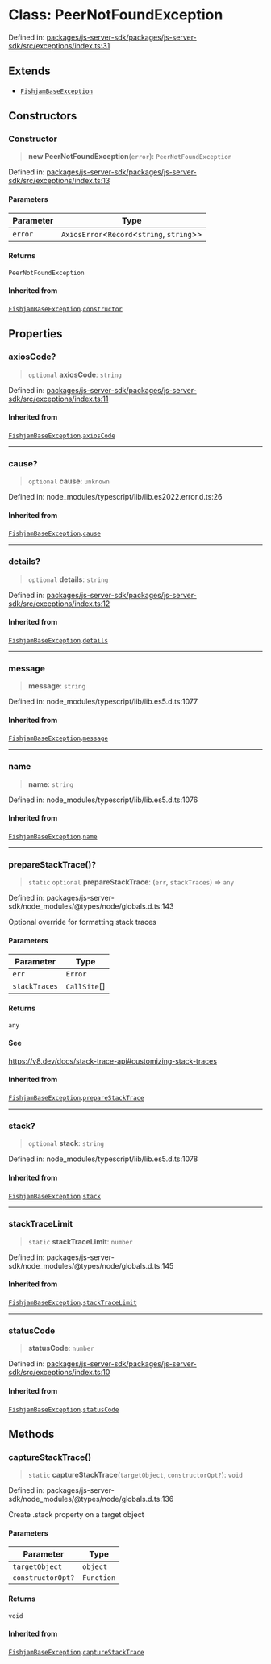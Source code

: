 # Class: PeerNotFoundException

Defined in: [packages/js-server-sdk/packages/js-server-sdk/src/exceptions/index.ts:31](https://github.com/fishjam-cloud/js-server-sdk/blob/891a2e978ee650dde85956b1c7d697c5ffa577dc/packages/js-server-sdk/src/exceptions/index.ts#L31)

## Extends

- [`FishjamBaseException`](FishjamBaseException.md)

## Constructors

### Constructor

> **new PeerNotFoundException**(`error`): `PeerNotFoundException`

Defined in: [packages/js-server-sdk/packages/js-server-sdk/src/exceptions/index.ts:13](https://github.com/fishjam-cloud/js-server-sdk/blob/891a2e978ee650dde85956b1c7d697c5ffa577dc/packages/js-server-sdk/src/exceptions/index.ts#L13)

#### Parameters

| Parameter | Type |
| ------ | ------ |
| `error` | `AxiosError`\<`Record`\<`string`, `string`\>\> |

#### Returns

`PeerNotFoundException`

#### Inherited from

[`FishjamBaseException`](FishjamBaseException.md).[`constructor`](FishjamBaseException.md#constructor)

## Properties

### axiosCode?

> `optional` **axiosCode**: `string`

Defined in: [packages/js-server-sdk/packages/js-server-sdk/src/exceptions/index.ts:11](https://github.com/fishjam-cloud/js-server-sdk/blob/891a2e978ee650dde85956b1c7d697c5ffa577dc/packages/js-server-sdk/src/exceptions/index.ts#L11)

#### Inherited from

[`FishjamBaseException`](FishjamBaseException.md).[`axiosCode`](FishjamBaseException.md#axioscode)

***

### cause?

> `optional` **cause**: `unknown`

Defined in: node\_modules/typescript/lib/lib.es2022.error.d.ts:26

#### Inherited from

[`FishjamBaseException`](FishjamBaseException.md).[`cause`](FishjamBaseException.md#cause)

***

### details?

> `optional` **details**: `string`

Defined in: [packages/js-server-sdk/packages/js-server-sdk/src/exceptions/index.ts:12](https://github.com/fishjam-cloud/js-server-sdk/blob/891a2e978ee650dde85956b1c7d697c5ffa577dc/packages/js-server-sdk/src/exceptions/index.ts#L12)

#### Inherited from

[`FishjamBaseException`](FishjamBaseException.md).[`details`](FishjamBaseException.md#details)

***

### message

> **message**: `string`

Defined in: node\_modules/typescript/lib/lib.es5.d.ts:1077

#### Inherited from

[`FishjamBaseException`](FishjamBaseException.md).[`message`](FishjamBaseException.md#message)

***

### name

> **name**: `string`

Defined in: node\_modules/typescript/lib/lib.es5.d.ts:1076

#### Inherited from

[`FishjamBaseException`](FishjamBaseException.md).[`name`](FishjamBaseException.md#name)

***

### prepareStackTrace()?

> `static` `optional` **prepareStackTrace**: (`err`, `stackTraces`) => `any`

Defined in: packages/js-server-sdk/node\_modules/@types/node/globals.d.ts:143

Optional override for formatting stack traces

#### Parameters

| Parameter | Type |
| ------ | ------ |
| `err` | `Error` |
| `stackTraces` | `CallSite`[] |

#### Returns

`any`

#### See

https://v8.dev/docs/stack-trace-api#customizing-stack-traces

#### Inherited from

[`FishjamBaseException`](FishjamBaseException.md).[`prepareStackTrace`](FishjamBaseException.md#preparestacktrace)

***

### stack?

> `optional` **stack**: `string`

Defined in: node\_modules/typescript/lib/lib.es5.d.ts:1078

#### Inherited from

[`FishjamBaseException`](FishjamBaseException.md).[`stack`](FishjamBaseException.md#stack)

***

### stackTraceLimit

> `static` **stackTraceLimit**: `number`

Defined in: packages/js-server-sdk/node\_modules/@types/node/globals.d.ts:145

#### Inherited from

[`FishjamBaseException`](FishjamBaseException.md).[`stackTraceLimit`](FishjamBaseException.md#stacktracelimit)

***

### statusCode

> **statusCode**: `number`

Defined in: [packages/js-server-sdk/packages/js-server-sdk/src/exceptions/index.ts:10](https://github.com/fishjam-cloud/js-server-sdk/blob/891a2e978ee650dde85956b1c7d697c5ffa577dc/packages/js-server-sdk/src/exceptions/index.ts#L10)

#### Inherited from

[`FishjamBaseException`](FishjamBaseException.md).[`statusCode`](FishjamBaseException.md#statuscode)

## Methods

### captureStackTrace()

> `static` **captureStackTrace**(`targetObject`, `constructorOpt?`): `void`

Defined in: packages/js-server-sdk/node\_modules/@types/node/globals.d.ts:136

Create .stack property on a target object

#### Parameters

| Parameter | Type |
| ------ | ------ |
| `targetObject` | `object` |
| `constructorOpt?` | `Function` |

#### Returns

`void`

#### Inherited from

[`FishjamBaseException`](FishjamBaseException.md).[`captureStackTrace`](FishjamBaseException.md#capturestacktrace)
